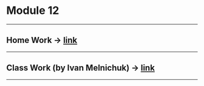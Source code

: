# Module 12

---

## Home Work -> [link](https://github.com/xdpiqbx/precourse-java-goit/tree/011-threads-sync-concurency-executor/src/main/java/ua/goit/HomeWork)

---

## Class Work (by Ivan Melnichuk) -> [link](https://github.com/xdpiqbx/precourse-java-goit/tree/011-threads-sync-concurency-executor/src/main/java/ua/goit/LessonByMelnichuk)

---